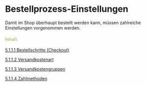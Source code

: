 # Bestellprozess-Einstellungen

Damit im Shop überhaupt bestellt werden kann, müssen zahlreiche Einstellungen vorgenommen werden.

#### <span style="color:#B7C66E">Inhalt</span>

[5.1.1.1 Bestellschritte (Checkout)](bestellschritte_checkout.md)

[5.1.1.2 Versandkostenart](versandkostenart.md)

[5.1.1.3 Versandkostengruppen](versandkostengruppen.md)

[5.1.1.4 Zahlmethoden](zahlmethoden.md)